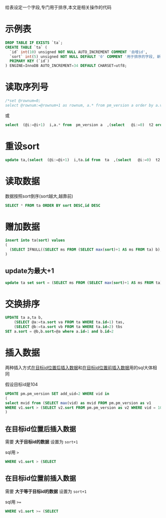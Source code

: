 给表设定一个字段,专门用于排序,本文是相关操作的代码

# 示例表

```sql
DROP TABLE IF EXISTS `ta`;
CREATE TABLE `ta` (
  `id` int(10) unsigned NOT NULL AUTO_INCREMENT COMMENT '自增id',
  `sort` int(5) unsigned NOT NULL DEFAULT '0' COMMENT '用于排序的字段, 新记录的值=max(sort)+1',
  PRIMARY KEY (`id`)
) ENGINE=InnoDB AUTO_INCREMENT=34 DEFAULT CHARSET=utf8;
```

# 读取序列号

```sql
/*set @rownum=0;
select @rownum:=@rownum+1 as rownum, a.* from pm_version a order by a.vid desc limit 10;*/
```
或
```sql
select  (@i:=@i+1)  i,a.* from  pm_version a  ,(select   @i:=0)  t2 order by a.sort,a.vid desc ;
```

# 重设sort

```sql
update ta,(select  (@i:=@i+1)  i,ta.id from  ta  ,(select   @i:=0)  t2 WHERE is_del=0 order by id) b set sort = b.i where ta.id=b.id
```

# 读取数据

数据按照sort倒序(sort越大,越靠前)

```sql
SELECT * FROM ta ORDER BY sort DESC,id DESC
```

# 赠加数据

```sql
insert into ta(sort) values
(
  (SELECT IFNULL((SELECT ms FROM (SELECT max(sort)+1 AS ms FROM ta) b),1))
)
```

## update为最大+1

```sql
update ta set sort = (SELECT ms FROM (SELECT max(sort)+1 AS ms FROM ta) b)
```

# 交换排序

```sql
UPDATE ta a,ta b,
	(SELECT @a:=ta.sort va FROM ta WHERE ta.id=1) tas,
	(SELECT @b:=ta.sort vb FROM ta WHERE ta.id=2) tbs 
SET a.sort = @b,b.sort=@a where a.id=1 and b.id=2
```

# 插入数据

两种插入方式[在目标id位置后插入数据](#在目标id位置后插入数据)和[在目标id位置前插入数据](#在目标id位置前插入数据)用的sql大体相同

假设目标id是104

```sql
UPDATE pm.pm_version SET add_uid=2 WHERE vid in
(
select mvid from (SELECT max(vid) as mvid FROM pm.pm_version as v1 
WHERE v1.sort > (SELECT v2.sort FROM pm.pm_version as v2 WHERE vid = 104)) as a
)
```

## 在目标id位置后插入数据

需要 **大于目标id的数据** 设置为 `sort+1`

sql用 `>`

```sql
WHERE v1.sort > (SELECT
```

## 在目标id位置前插入数据

需要 **大于等于目标id的数据** 设置为 `sort+1`

sql用 `>=`

```sql
WHERE v1.sort >= (SELECT
``` 